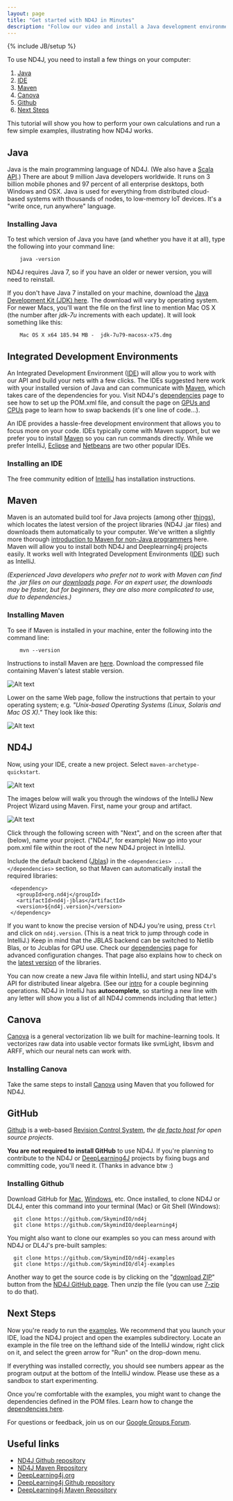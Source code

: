 ```yaml
---
layout: page
title: "Get started with ND4J in Minutes"
description: "Follow our video and install a Java development environment ready for N-Dimensional Array Algebra with ND4J"
---
```

{% include JB/setup %}

To use ND4J, you need to install a few things on your computer:

1. [Java](#java) 
2. [IDE](#ide) 
3. [Maven](#maven)
4. [Canova](#canova)
5. [Github](#github)
6. [Next Steps](#next-steps)

This tutorial will show you how to perform your own calculations and run a few simple examples, illustrating how ND4J works.

## <a id="java">Java</a>

Java is the main programming language of ND4J. (We also have a [Scala API](http://nd4j.org/scala.html).) There are about 9 million Java developers worldwide. It runs on 3 billion mobile phones and 97 percent of all enterprise desktops, both Windows and OSX. Java is used for everything from distributed cloud-based systems with thousands of nodes, to low-memory IoT devices. It's a "write once, run anywhere" language.

### Installing Java

To test which version of Java you have (and whether you have it at all), type the following into your command line:

		java -version

ND4J requires Java 7, so if you have an older or newer version, you will need to reinstall.

If you don't have Java 7 installed on your machine, download the [Java Development Kit (JDK) here](http://www.oracle.com/technetwork/java/javase/downloads/jdk7-downloads-1880260.html). The download will vary by operating system. For newer Macs, you'll want the file on the first line to mention Mac OS X (the number after *jdk-7u* increments with each update). It will look something like this:

		Mac OS X x64 185.94 MB -  jdk-7u79-macosx-x75.dmg

## <a id="ide">Integrated Development Environments</a>

An Integrated Development Environment ([IDE](http://encyclopedia.thefreedictionary.com/integrated+development+environment)) will allow you to work with our API and build your nets with a few clicks. The IDEs suggested here work with your installed version of Java and can communicate with [Maven](#maven), which takes care of the dependencies for you. Visit ND4J's [dependencies](dependencies.html) page to see how to set up the POM.xml file, and consult the page on [GPUs and CPUs](gpu_native_backends.html) page to learn how to swap backends (it's one line of code...). 

An IDE provides a hassle-free development environment that allows you to focus more on your code. IDEs typically come with Maven support, but we prefer you to install [Maven](#maven) so you can run commands directly. While we prefer IntelliJ, [Eclipse](http://books.sonatype.com/m2eclipse-book/reference/creating-sect-importing-projects.html) and [Netbeans](http://wiki.netbeans.org/MavenBestPractices) are two other popular IDEs. 

### Installing an IDE

The free community edition of [IntelliJ](https://www.jetbrains.com/idea/download/) has installation instructions.

## <a id="maven">Maven</a>

Maven is an automated build tool for Java projects (among other [things](http://maven.apache.org/what-is-maven.html)), which locates the latest version of the project libraries (ND4J .jar files) and downloads them automatically to your computer. We've written a slightly more thorough [introduction to Maven for non-Java programmers](http://deeplearning4j.org/maven.html) here. Maven will allow you to install both ND4J and Deeplearning4j projects easily. It works well with Integrated Development Environments ([IDE](#ide)) such as IntelliJ.

*(Experienced Java developers who prefer not to work with Maven can find the .jar files on our [downloads](downloads.html) page. For an expert user, the downloads may be faster, but for beginners, they are also more complicated to use, due to dependencies.)*

### Installing Maven

To see if Maven is installed in your machine, enter the following into the command line:

		mvn --version

Instructions to install Maven are [here](https://maven.apache.org/download.cgi). Download the compressed file containing Maven's latest stable version. 

![Alt text](../img/maven_downloads.png) 

Lower on the same Web page, follow the instructions that pertain to your operating system; e.g. *"Unix-based Operating Systems (Linux, Solaris and Mac OS X)."* They look like this:

![Alt text](../img/maven_OS_instructions.png) 

## ND4J

Now, using your IDE, create a new project. Select `maven-archetype-quickstart`. 

![Alt text](../img/new_maven_project.png) 

The images below will walk you through the windows of the IntelliJ New Project Wizard using Maven. First, name your group and artifact.

![Alt text](../img/maven2.png) 

Click through the following screen with "Next", and on the screen after that (below), name your project. ("ND4J", for example) Now go into your pom.xml file within the root of the new ND4J project in IntelliJ. 

Include the default backend ([Jblas](http://en.wikipedia.org/wiki/Jblas:_Linear_Algebra_for_Java)) in the `<dependencies> ... </dependencies>` section, so that Maven can automatically install the required libraries:

	 <dependency>
	   <groupId>org.nd4j</groupId>
	   <artifactId>nd4j-jblas</artifactId>
	   <version>${nd4j.version}</version>
	 </dependency>

If you want to know the precise version of ND4J you're using, press `Ctrl` and click on `nd4j.version`. (This is a neat trick to jump through code in IntelliJ.) Keep in mind that the JBLAS backend can be switched to Netlib Blas, or to Jcublas for GPU use. Check our [dependencies](../dependencies.html) page for advanced configuration changes. That page also explains how to check on the [latest version](http://search.maven.org/#search%7Cga%7C1%7Cnd4j) of the libraries.

You can now create a new Java file within IntelliJ, and start using ND4J's API for distributed linear algebra. (See our [intro](http://nd4j.org/introduction.html) for a couple beginning operations. ND4J in IntelliJ has **autocomplete**, so starting a new line with any letter will show you a list of all ND4J commends including that letter.) 

## <a id="canova">Canova</a>

[Canova](https://github.com/deeplearning4j/Canova) is a general vectorization lib we built for machine-learning tools. It vectorizes raw data into usable vector formats like svmLight, libsvm and ARFF, which our neural nets can work with.

### Installing Canova

Take the same steps to install [Canova](http://search.maven.org/#search%7Cga%7C1%7Ccanova-parent) using Maven that you followed for ND4J. 

## <a id="github">GitHub</a>

[Github](http://en.wikipedia.org/wiki/GitHub) is a web-based [Revision Control System](http://en.wikipedia.org/wiki/Revision_control), _the [de facto host](http://opensource.com/life/12/11/code-hosting-comparison) for open source projects_.

**You are not required to install GitHub** to use ND4J. If you're planning to contribute to the ND4J or [DeepLearning4J](https://github.com/SkymindIO/deeplearning4j) projects by fixing bugs and committing code, you'll need it. (Thanks in advance btw :)

### Installing Github

Download GitHub for [Mac](https://mac.github.com/), [Windows](https://windows.github.com/), etc. Once installed, to clone ND4J or DL4J, enter this command into your terminal (Mac) or Git Shell (Windows):

      git clone https://github.com/SkymindIO/nd4j
      git clone https://github.com/SkymindIO/deeplearning4j
      
You might also want to clone our examples so you can mess around with ND4J or DL4J's pre-built samples:
      
      git clone https://github.com/SkymindIO/nd4j-examples
      git clone https://github.com/SkymindIO/dl4j-examples
      
Another way to get the source code is by clicking on the "[download ZIP](https://github.com/SkymindIO/nd4j/archive/master.zip)" button from the [ND4J GitHub page](https://github.com/SkymindIO/nd4j). Then unzip the file (you can use [7-zip](http://www.7-zip.org/download.html) to do that).

## <a id="next-steps">Next Steps</a>

Now you're ready to run the [examples](introduction.html). We recommend that you launch your IDE, load the ND4J project and open the examples subdirectory. Locate an example in the file tree on the lefthand side of the IntelliJ window, right click on it, and select the green arrow for "Run" on the drop-down menu. 

If everything was installed correctly, you should see numbers appear as the program output at the bottom of the IntelliJ window. Please use these as a sandbox to start experimenting.  

Once you're comfortable with the examples, you might want to change the dependencies defined in the POM files. Learn how to change the [dependencies here](gpu_native_backends.html).

For questions or feedback, join us on our [Google Groups Forum](https://groups.google.com/forum/#!forum/nd4j).

## Useful links

* [ND4J Github repository](https://github.com/deeplearning4j/nd4j)
* [ND4J Maven Repository](http://mvnrepository.com/artifact/org.nd4j)
* [DeepLearning4j.org](http://deeplearning4j.org/)
* [DeepLearning4j Github repository](https://github.com/deeplearning4j/deeplearning4j)
* [DeepLearning4j Maven Repository](http://mvnrepository.com/artifact/org.deeplearning4j)
